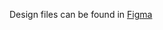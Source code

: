 Design files can be found in [Figma](https://www.figma.com/file/GE1TWjtnp7t5cW1Zj3K3en/Octoprint?node-id=27%3A71)